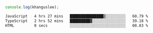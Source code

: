 ```js
console.log(khanguslee);
```

<!--START_SECTION:waka-->

```txt
JavaScript   4 hrs 27 mins   ███████████████▒░░░░░░░░░   60.79 %
TypeScript   2 hrs 52 mins   █████████▓░░░░░░░░░░░░░░░   39.18 %
HTML         0 secs          ░░░░░░░░░░░░░░░░░░░░░░░░░   00.03 %
```

<!--END_SECTION:waka-->

<!--
**khanguslee/khanguslee** is a ✨ _special_ ✨ repository because its `README.md` (this file) appears on your GitHub profile.

Here are some ideas to get you started:

- 🔭 I’m currently working on ...
- 🌱 I’m currently learning ...
- 👯 I’m looking to collaborate on ...
- 🤔 I’m looking for help with ...
- 💬 Ask me about ...
- 📫 How to reach me: ...
- 😄 Pronouns: ...
- ⚡ Fun fact: ...
-->

